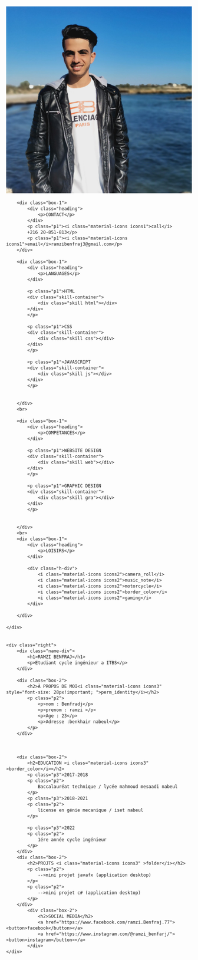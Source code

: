 <!DOCTYPE html>
<html>
<head>
	<title></title>
	<meta name="viewport" content="width=device-width, initial-scale=1.0">
	<link rel="stylesheet" href="style.css">
	<link href="https://fonts.googleapis.com/icon?family=Material+Icons" rel="stylesheet">

</head>
<body>

<div class="main">
	<div class="left">
		<br>
		<div class="profile-img"><img src="CV1.jpg"></div>

		<div class="box-1">
			<div class="heading">
				<p>CONTACT</p>
			</div>
			<p class="p1"><i class="material-icons icons1">call</i>
			+216 20-851-813</p>
			<p class="p1"><i class="material-icons icons1">email</i>ramzibenfraj3@gmail.com</p>
		</div>

		<div class="box-1">
			<div class="heading">
				<p>LANGUAGES</p>
			</div>

			<p class="p1">HTML
			<div class="skill-container">
				<div class="skill html"></div>
			</div>
			</p>

			<p class="p1">CSS
			<div class="skill-container">
				<div class="skill css"></div>
			</div>
			</p>

			<p class="p1">JAVASCRIPT
			<div class="skill-container">
				<div class="skill js"></div>
			</div>
			</p>


		</div>
		<br>

		<div class="box-1">
			<div class="heading">
				<p>COMPETANCES</p>
			</div>

			<p class="p1">WEBSITE DESIGN
			<div class="skill-container">
				<div class="skill web"></div>
			</div>
			</p>

			<p class="p1">GRAPHIC DESIGN
			<div class="skill-container">
				<div class="skill gra"></div>
			</div>
			</p>

			
		</div>
		<br>
		<div class="box-1">
			<div class="heading">
				<p>LOISIRS</p>
			</div>

			<div class="h-div">
				<i class="material-icons icons2">camera_roll</i>
				<i class="material-icons icons2">music_note</i>
				<i class="material-icons icons2">motorcycle</i>
				<i class="material-icons icons2">border_color</i>
				<i class="material-icons icons2">gaming</i>
			</div>
			
		</div>

	</div>


	<div class="right">
		<div class="name-div">
			<h1>RAMZI BENFRAJ</h1>
			<p>Etudiant cycle ingénieur a ITBS</p>
		</div>

		<div class="box-2">
			<h2>À PROPOS DE MOI<i class="material-icons icons3" style="font-size: 28px!important; ">perm_identity</i></h2>
			<p class="p2">
				<p>nom : Benfradj</p>
                <p>prenom : ramzi </p>
                <p>Age : 23</p>
                <p>Adresse :benkhair nabeul</p>
			</p>
		</div>



		<div class="box-2">
			<h2>EDUCATION <i class="material-icons icons3" >border_color</i></h2>
			<p class="p3">2017-2018 
			<p class="p2">
				Baccalauréat technique / lycée mahmoud mesaadi nabeul 
			</p>
			<p class="p3">2018-2021 
			<p class="p2">
				license en génie mecanique / iset nabeul
			</p>

			<p class="p3">2022 
			<p class="p2">
				1ére année cycle ingénieur 
			</p>
		</div>
		<div class="box-2">
			<h2>PROJTS <i class="material-icons icons3" >folder</i></h2>
			<p class="p2">
				-->mini projet javafx (application desktop) 
			</p>
			<p class="p2">
				-->mini projet c# (application desktop) 
			</p>
		</div>
		    <div class="box-2">
                <h2>SOCIAL MEDIA</h2>
                <a href="https://www.facebook.com/ramzi.Benfraj.77"><button>facebook</button></a>
                <a href="https://www.instagram.com/@ramzi_benfarj/"><button>instagram</button></a>
            </div>
	</div>
</div>




</body>
</html>
